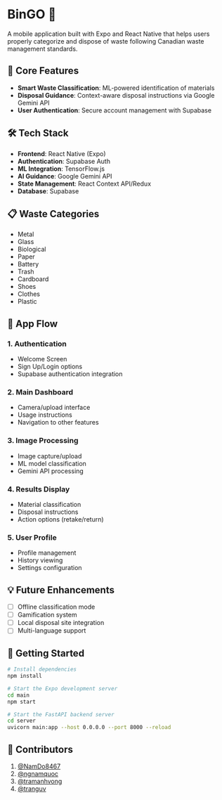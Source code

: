 # BinGO 🌱
A mobile application built with Expo and React Native that helps users properly categorize and dispose of waste following Canadian waste management standards.

## 📱 Core Features

- **Smart Waste Classification**: ML-powered identification of materials
- **Disposal Guidance**: Context-aware disposal instructions via Google Gemini API
- **User Authentication**: Secure account management with Supabase

## 🛠 Tech Stack
- **Frontend**: React Native (Expo)
- **Authentication**: Supabase Auth
- **ML Integration**: TensorFlow.js
- **AI Guidance**: Google Gemini API
- **State Management**: React Context API/Redux
- **Database**: Supabase 

## 📋 Waste Categories
- Metal
- Glass
- Biological
- Paper
- Battery
- Trash
- Cardboard
- Shoes
- Clothes
- Plastic

## 🔄 App Flow

### 1. Authentication
- Welcome Screen
- Sign Up/Login options
- Supabase authentication integration

### 2. Main Dashboard
- Camera/upload interface
- Usage instructions
- Navigation to other features

### 3. Image Processing
- Image capture/upload
- ML model classification
- Gemini API processing

### 4. Results Display
- Material classification
- Disposal instructions
- Action options (retake/return)

### 5. User Profile
- Profile management
- History viewing
- Settings configuration

## 💡 Future Enhancements
- [ ] Offline classification mode
- [ ] Gamification system
- [ ] Local disposal site integration
- [ ] Multi-language support

## 🚀 Getting Started

```bash
# Install dependencies
npm install

# Start the Expo development server
cd main
npm start

# Start the FastAPI backend server
cd server 
uvicorn main:app --host 0.0.0.0 --port 8000 --reload
```

## 👥 Contributors

1. [@NamDo8467](https://github.com/NamDo8467)
2. [@ngnamquoc](https://github.com/ngnamquoc)
3. [@tramanhvong](https://github.com/tramanhvong)
4. [@tranguv](https://github.com/tranguv)


